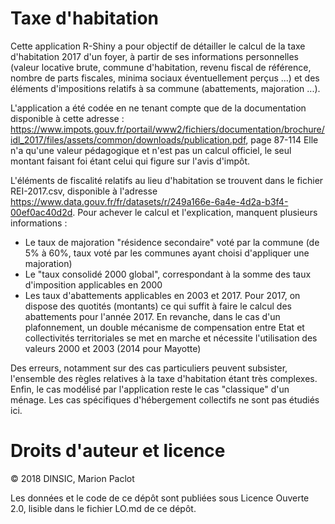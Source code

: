 # Taxe d'habitation

Cette application R-Shiny a pour objectif de détailler le calcul de la taxe d'habitation 2017 d'un foyer, à partir de ses informations personnelles (valeur locative brute, commune d'habitation, revenu fiscal de référence, nombre de parts fiscales, minima sociaux éventuellement perçus ...) et des éléments d'impositions relatifs à sa commune (abattements, majoration ...).

L'application a été codée en ne tenant compte que de la documentation disponible à cette adresse :
https://www.impots.gouv.fr/portail/www2/fichiers/documentation/brochure/idl_2017/files/assets/common/downloads/publication.pdf, page 87-114
Elle n'a qu'une valeur pédagogique et n'est pas un calcul officiel, le seul montant faisant foi étant celui qui figure sur l'avis d'impôt.

L'éléments de fiscalité relatifs au lieu d'habitation se trouvent dans le fichier REI-2017.csv, disponible à l'adresse https://www.data.gouv.fr/fr/datasets/r/249a166e-6a4e-4d2a-b3f4-00ef0ac40d2d. Pour achever le calcul et l'explication, manquent plusieurs informations : 
* Le taux de majoration "résidence secondaire" voté par la commune (de 5% à 60%, taux voté par les communes ayant choisi d'appliquer une majoration)
* Le "taux consolidé 2000 global", correspondant à la somme des taux d'imposition applicables en 2000
* Les taux d'abattements applicables en 2003 et 2017. 
Pour 2017, on dispose des quotités (montants) ce qui suffit à faire le calcul des abattements pour l'année 2017. En revanche, dans le cas d'un plafonnement, un double mécanisme de compensation entre Etat et collectivités territoriales se met en marche et nécessite l'utilisation des valeurs 2000 et 2003 (2014 pour Mayotte)

Des erreurs, notamment sur des cas particuliers peuvent subsister, l'ensemble des règles relatives à la taxe d'habitation étant très complexes. 
Enfin, le cas modélisé par l'application reste le cas "classique" d'un ménage. Les cas spécifiques d'hébergement collectifs ne sont pas étudiés ici.

# Droits d'auteur et licence

© 2018 DINSIC, Marion Paclot

Les données et le code de ce dépôt sont publiées sous Licence Ouverte
2.0, lisible dans le fichier LO.md de ce dépôt.
